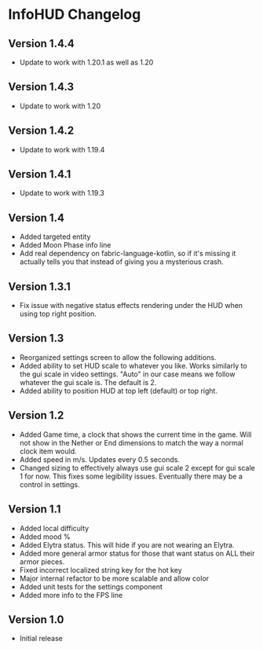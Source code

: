 # InfoHUD Changelog
## Version 1.4.4
- Update to work with 1.20.1 as well as 1.20

## Version 1.4.3
- Update to work with 1.20

## Version 1.4.2
- Update to work with 1.19.4

## Version 1.4.1
- Update to work with 1.19.3

## Version 1.4
- Added targeted entity
- Added Moon Phase info line
- Add real dependency on fabric-language-kotlin, so if it's missing it actually tells you that instead of giving you a mysterious crash.

## Version 1.3.1
- Fix issue with negative status effects rendering under the HUD when using top right position.

## Version 1.3
- Reorganized settings screen to allow the following additions.
- Added ability to set HUD scale to whatever you like. Works similarly to the gui scale in video settings. "Auto" in our case means we follow whatever the gui scale is. The default is 2.
- Added ability to position HUD at top left (default) or top right.

## Version 1.2
- Added Game time, a clock that shows the current time in the game. Will not show in the Nether or End dimensions to match the way a normal clock item would.
- Added speed in m/s. Updates every 0.5 seconds.
- Changed sizing to effectively always use gui scale 2 except for gui scale 1 for now. This fixes some legibility issues. Eventually there may be a control in settings.

## Version 1.1
- Added local difficulty
- Added mood %
- Added Elytra status. This will hide if you are not wearing an Elytra.
- Added more general armor status for those that want status on ALL their armor pieces.
- Fixed incorrect localized string key for the hot key
- Major internal refactor to be more scalable and allow color
- Added unit tests for the settings component
- Added more info to the FPS line

## Version 1.0 
- Initial release